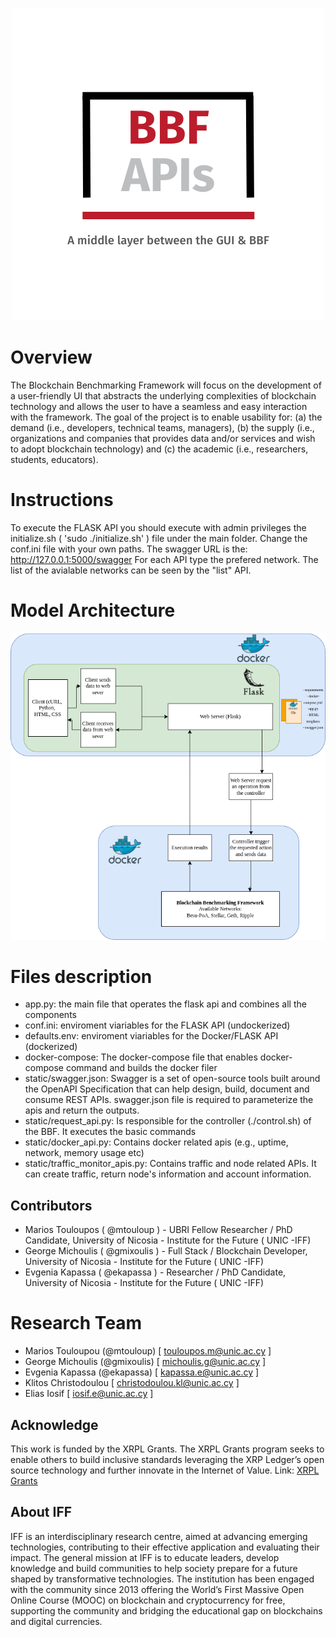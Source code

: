 <p align="center"><img src="https://github.com/UNIC-IFF/BBF-FLASK-API/blob/main/figs/bbf_api_logo.png" /></p>


# Overview
The Blockchain Benchmarking Framework will focus on the development of a user-friendly UI that abstracts the underlying complexities of blockchain technology and allows the user to have a seamless and easy interaction with the framework. The goal of the project is to enable usability for: (a) the demand (i.e., developers, technical teams, managers), (b) the supply (i.e., organizations and companies that provides data and/or services and wish to adopt blockchain technology) and (c) the academic (i.e., researchers, students, educators).

# Instructions

To execute the FLASK API you should execute with admin privileges the initialize.sh ( 'sudo ./initialize.sh' ) file under the main folder. 
Change the conf.ini file with your own paths.
The swagger URL is the: http://127.0.0.1:5000/swagger
For each API type the prefered network. The list of the avialable networks can be seen by the "list" API.

# Model Architecture

<p align="center"><img src="https://github.com/UNIC-IFF/BBF-FLASK-API/blob/main/figs/architecture.png" /></p>

# Files description
- app.py: the main file that operates the flask api and combines all the components
- conf.ini: enviroment viariables for the FLASK API (undockerized)
- defaults.env: enviroment viariables for the Docker/FLASK API (dockerized) 
- docker-compose: The docker-compose file that enables docker-compose command and builds the docker filer
- static/swagger.json: Swagger is a set of open-source tools built around the OpenAPI Specification that can help design, build, document and consume REST APIs. swagger.json file is required to parameterize the apis and return the outputs.
- static/request_api.py: Is responsible for the controller (./control.sh) of the BBF. It executes the basic commands
- static/docker_api.py: Contains docker related apis (e.g., uptime, network, memory usage etc)
- static/traffic_monitor_apis.py: Contains traffic and node related APIs. It can create traffic, return node's information and account information.

## Contributors
- Marios Touloupos ( @mtouloup ) - UBRI Fellow Researcher / PhD Candidate, University of Nicosia - Institute for the Future ( UNIC -IFF)
- George Michoulis ( @gmixoulis ) - Full Stack / Blockchain Developer, University of Nicosia - Institute for the Future ( UNIC -IFF)
- Evgenia Kapassa ( @ekapassa ) - Researcher / PhD Candidate, University of Nicosia - Institute for the Future ( UNIC -IFF)

# Research Team
* Marios Touloupou (@mtouloup) [ touloupos.m@unic.ac.cy ]
* George Michoulis (@gmixoulis) [ michoulis.g@unic.ac.cy ]
* Evgenia Kapassa (@ekapassa) [ kapassa.e@unic.ac.cy ]
* Klitos Christodoulou [ christodoulou.kl@unic.ac.cy ]
* Elias Iosif [ iosif.e@unic.ac.cy ]

## Acknowledge
This work is funded by the XRPL Grants. The XRPL Grants program seeks to enable others to build inclusive standards leveraging the XRP Ledger’s open source technology and further innovate in the Internet of Value.
Link: [XRPL Grants](https://xrplgrants.org/)


## About IFF

IFF is an interdisciplinary research centre, aimed at advancing emerging technologies, contributing to their effective application and evaluating their impact. The general mission at IFF is to educate leaders, develop knowledge and build communities to help society prepare for a future shaped by transformative technologies. The institution has been engaged with the community since 2013 offering the World’s First Massive Open Online Course (MOOC) on blockchain and cryptocurrency for free, supporting the community and bridging the educational gap on blockchains and digital currencies.
